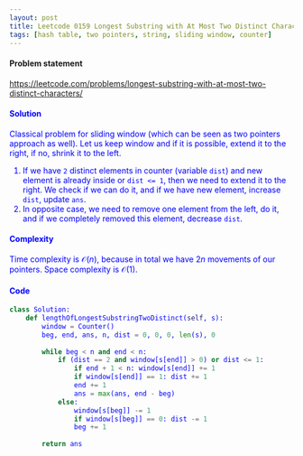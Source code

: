 ```yaml
---
layout: post
title: Leetcode 0159 Longest Substring with At Most Two Distinct Characters
tags: [hash table, two pointers, string, sliding window, counter]
---
```


#### Problem statement

<a href="https://leetcode.com/problems/longest-substring-with-at-most-two-distinct-characters/"> <font color = blue>https://leetcode.com/problems/longest-substring-with-at-most-two-distinct-characters/

#### Solution
Classical problem for sliding window (which can be seen as two pointers approach as well). Let us keep window and if it is possible, extend it to the right, if no, shrink it to the left.
1. If we have `2` distinct elements in counter (variable `dist`) and new element is already inside or `dist <= 1`, then we need to extend it to the right. We check if we can do it, and if we have new element, increase `dist`, update `ans`.
2. In opposite case, we need to remove one element from the left, do it, and if we completely removed this element, decrease `dist`.


#### Complexity
Time complexity is $\mathcal{O}(n)$, because in total we have $2n$ movements of our pointers. Space complexity is $\mathcal{O}(1)$.

#### Code
```python
class Solution:
    def lengthOfLongestSubstringTwoDistinct(self, s):
        window = Counter()
        beg, end, ans, n, dist = 0, 0, 0, len(s), 0
        
        while beg < n and end < n:
            if (dist == 2 and window[s[end]] > 0) or dist <= 1:
                if end + 1 < n: window[s[end]] += 1
                if window[s[end]] == 1: dist += 1
                end += 1
                ans = max(ans, end - beg)
            else:
                window[s[beg]] -= 1
                if window[s[beg]] == 0: dist -= 1
                beg += 1
        
        return ans

```
